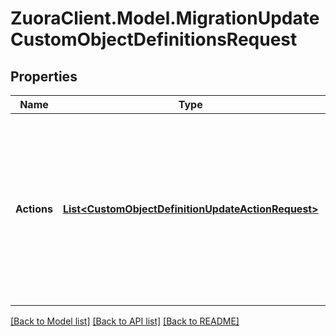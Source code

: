 # ZuoraClient.Model.MigrationUpdateCustomObjectDefinitionsRequest

## Properties

Name | Type | Description | Notes
------------ | ------------- | ------------- | -------------
**Actions** | [**List&lt;CustomObjectDefinitionUpdateActionRequest&gt;**](CustomObjectDefinitionUpdateActionRequest.md) | The actions of updating custom object definitions, to be performed as parts of the migration.  Currently only one action per migration is supported. | 

[[Back to Model list]](../README.md#documentation-for-models) [[Back to API list]](../README.md#documentation-for-api-endpoints) [[Back to README]](../README.md)

